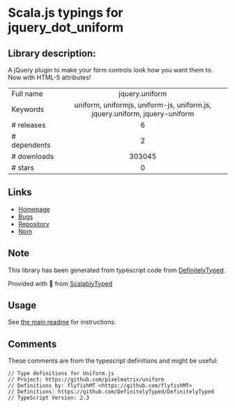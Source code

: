 
# Scala.js typings for jquery_dot_uniform


## Library description:
A jQuery plugin to make your form controls look how you want them to. Now with HTML-5 attributes!

|                    |                 |
| ------------------ | :-------------: |
| Full name          | jquery.uniform |
| Keywords           | uniform, uniformjs, uniform-js, uniform.js, jquery.uniform, jquery-uniform |
| # releases         | 6 |
| # dependents       | 2 |
| # downloads        | 303045 |
| # stars            | 0 |

## Links
- [Homepage](http://opensource.audith.org/uniform)
- [Bugs](https://github.com/AudithSoftworks/Uniform/issues)
- [Repository](https://github.com/AudithSoftworks/Uniform)
- [Npm](https://www.npmjs.com/package/jquery.uniform)
    


## Note
This library has been generated from typescript code from [DefinitelyTyped](https://definitelytyped.org).

Provided with :purple_heart: from [ScalablyTyped](https://github.com/oyvindberg/ScalablyTyped)

## Usage
See [the main readme](../../readme.md) for instructions.

## Comments

These comments are from the typescript definitions and might be useful:
```
// Type definitions for Uniform.js
// Project: https://github.com/pixelmatrix/uniform
// Definitions by: flyfishMT <https://github.com/flyfishMT>
// Definitions: https://github.com/DefinitelyTyped/DefinitelyTyped
// TypeScript Version: 2.3

```

